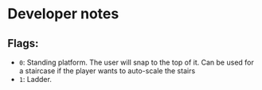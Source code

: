 # Developer notes

## Flags:
- `0`: Standing platform. The user will snap to the top of it. Can be used for a staircase if the player wants to auto-scale the stairs
- `1`: Ladder.